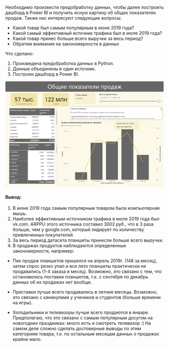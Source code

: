 Необходимо произвести предобработку данных, чтобы далее построить дашборд в Power BI и получить ясную картину об общих показателях продаж. Также нас интересуют следующие вопросы:

* Какой товар был самым популярным в июне 2019 года?
* Какой самый эффективный источник трафика был в июле 2019 года?
* Какой товар принес больше всего выручки за весь период?
* Обратим внимание на закономерности в данных




Что сделано:

1. Произведена предобработка данных в Python.
2. Данные объединены в один источник.
3. Построен дашборд в Power BI.

![Dashboard](https://github.com/Vlkoz/Project-sales/blob/main/files/view.PNG)




#### Вывод:
1. В июне 2019 года самым популярным товаром была компьютерная мышь.
2. Наиболее эффективным источником трафика в июле 2019 года был vk.com. 
ARPPU этого источника составил 3002 руб., что в 3 раза больше, чем у google.com, который лидирует по количеству привлеченных покупателей.
3. За весь период датасета планшеты принесли больше всего выручки.
4. В продажах продуктов наблюдаются определенные закономерности, например:

* Пик продаж планшетов пришелся на апрель 2019г. (148 за месяц), затем спрос резко упал и все лето планшеты практически не продавались (1-4 заказа в месяц). Возможно, это связано с тем, что остановились поставки планшетов, т.к. с сентября по декабрь данных об их продажах нет вообще.

* Приставки лучше всего продавались в летние месяцы. Возможно, это связано с каникулами у учеников и студентов (больше времени на игры).

* Холодильники и телевизоры лучше всего продаются в январе. Предполагаю, что это связано с самым популярным досугом на новогодних праздниках: много есть и смотреть телевизор :) На самом деле сложно сделать достоверные выводы по этим категориям товара, т.к. по остальным месяцам данных о продажах крайне мало.